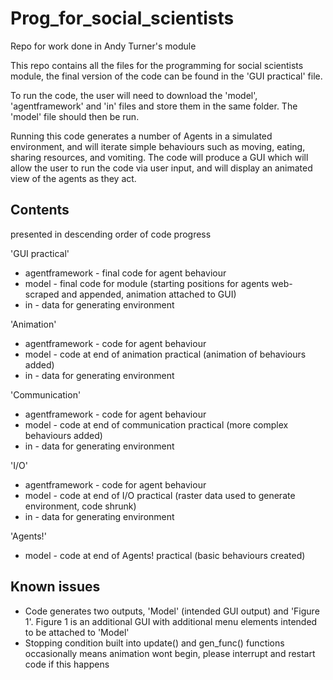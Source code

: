 # Prog_for_social_scientists
Repo for work done in Andy Turner's module

This repo contains all the files for the programming for social scientists module, the final version of the code can be found in the 'GUI practical' file. 

To run the code, the user will need to download the 'model', 'agentframework' and 'in' files and store them in the same folder. The 'model' file should then be run. 

Running this code generates a number of Agents in a simulated environment, and will iterate simple behaviours such as moving, eating, sharing resources, and vomiting. The code will produce a GUI which will allow the user to run the code via user input, and will display an animated view of the agents as they act. 

## Contents

presented in descending order of code progress

'GUI practical'
* agentframework - final code for agent behaviour
* model - final code for module (starting positions for agents web-scraped and appended, animation attached to GUI)
* in - data for generating environment

'Animation'
* agentframework - code for agent behaviour
* model - code at end of animation practical (animation of behaviours added)
* in - data for generating environment

'Communication'
* agentframework - code for agent behaviour
* model - code at end of communication practical (more complex behaviours added)
* in - data for generating environment

'I/O'
* agentframework - code for agent behaviour
* model - code at end of I/O practical (raster data used to generate environment, code shrunk)
* in - data for generating environment

'Agents!'
* model - code at end of Agents! practical (basic behaviours created)

## Known issues

* Code generates two outputs, 'Model' (intended GUI output) and 'Figure 1'. Figure 1 is an additional GUI with additional menu elements intended to be attached to 'Model'
* Stopping condition built into update() and gen_func() functions occasionally means animation wont begin, please interrupt and restart code if this happens
